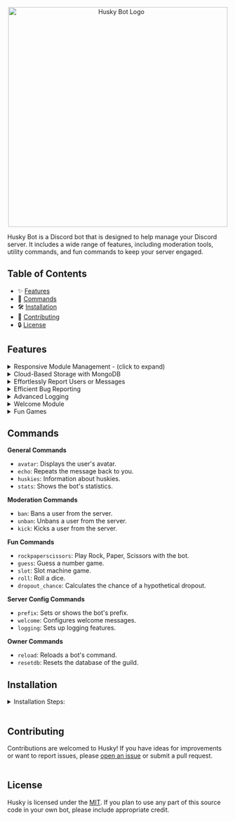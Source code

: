 <p align="center">
    <img src="https://github.com/Laernos/Husky/assets/55562998/2599079e-6371-4e72-944c-936ab0b532a1.png" alt="Husky Bot Logo" width="500">
</p>

Husky Bot is a Discord bot that is designed to help manage your Discord server. It includes a wide range of features, including moderation tools, utility commands, and fun commands to keep your server engaged.

## Table of Contents
- ✨ [Features](#features)
- 📜 [Commands](#commands)
- 🛠️ [Installation](#installation)
- 🤝 [Contributing](#contributing)
- 🔒 [License](#license)

## Features

<details>
<summary>Responsive Module Management - (click to expand)</summary>
<br><table><tr>
<td valign="top">
Turn modules on or off with an intuitive toggle system, giving you complete control over your server's functionality.
</td>
<td align="right">
    <img src="https://github.com/Laernos/Husky/assets/55562998/604c1edb-36b6-4b27-a137-4a51ee89c828.gif" alt="Main Feature" width="600">
</td>
</tr></table></details>

<details>
<summary>Cloud-Based Storage with MongoDB</summary>
<br>
<table>
  <tr>
    <td valign="top">
Husky Bot harnesses the power of MongoDB, to ensure smooth management and operation across multiple servers. Each time Husky joins a new Discord server, it cleverly creates a unique database entry. This means every server gets its own dedicated space for bot configurations and data, allowing for highly personalized settings.
    </td>
    <td>
      <img src="https://github.com/Laernos/Husky/assets/55562998/2057963e-b47c-4454-a389-e9f5ff3ce6e5.png" alt="MongoDB" width="1500">
    </td>
  </tr>
  <tr>
    <td valign="top">
As the owner, you have full control over the bot's interactions with various servers. Whenever the bot joins or leaves a server, it automatically sends a notification to the support server. This notification includes essential information like the server owner's name, the total member count of the server, and the server's icon. This feature is designed to keep you well-informed about the bot's presence across different servers, ensuring effective monitoring and management of its activities.
    </td>
    <td>
      <img src="https://github.com/Laernos/Husky/assets/55562998/0d5af50f-57b7-4d16-a1f1-373911420a6b.png" alt="On server join" width="1500">
    </td>
  </tr>
</table>
</details>

<details>
<summary>Effortlessly Report Users or Messages</summary>
<br><table><tr>
<td valign="top">
The report module is a context menu, it allows members to access additional options by right-clicking on a member or message in the server.

If members right-click on a member, they will see an option to report them. If they select this option, they will be asked to provide a reason for the report.
This report will be sent to the server moderators.

If members right-click on a message, they will see an option to report the message. If they select this option, they will be asked to provide a reason for the report.
This report will be sent to the server moderators.
</td>
<td align="right">
    <img src="https://github.com/Laernos/Husky/assets/55562998/bbae1c39-b468-4278-9204-aa88e3543267.gif" alt="Report Message" width="500">
</td>
</tr></table></details>

<details>
<summary>Efficient Bug Reporting</summary>
<br><table><tr>
<td valign="top">
When server owners encounter issues with Husky Bot, they can easily report these through a user-friendly form directly within Discord.

Once a bug report is submitted, the system automatically sends a copy to both the reporter and the bot's support server. 

Users can report bugs effortlessly, ensuring quick fixes and stable performance.
</td>
<td align="right">
    <img src="https://github.com/Laernos/Husky/assets/55562998/e331d0f3-04fe-4bf6-8a7b-dbbe9f84b240.gif" alt="Bug Report" width="600">
</td>
</tr></table></details>

<details>
<summary>Advanced Logging</summary>
    <h3>Gain insights into your server's activity with detailed logs and analytics.</h3>
<br>
<table>
  <tr>
    <td valign="top">
        Server Logging <br><br>
      Tracks key server-wide events, such as role changes, channel updates, and server settings alterations.
    </td>
    <td>
      <img src="https://github.com/Laernos/Husky/assets/55562998/b2a9009f-22c5-4414-a746-7b76e418246c.png" alt="Toggle System" width="400">
    </td>
    <td valign="top">
        Member Logging <br><br>
      Monitors individual member actions like joins, leaves, nickname changes, and role assignments.
    </td>
    <td>
      <img src="https://github.com/Laernos/Husky/assets/55562998/23d9e403-2ac8-4047-81c1-be45925339b8.png" alt="Server Activity Insights" width="400">
    </td>
  </tr>
  <tr>
    <td valign="top">
        Moderation Logging <br><br>
      Records all moderation actions, such as kicks, bans, and unbans, providing a clear audit trail for moderators' actions.
    </td>
    <td>
      <img src="https://github.com/Laernos/Husky/assets/55562998/772d0209-1a19-4270-9e56-169b15b66cbc.png" alt="Real-time Monitoring" width="2000">
    </td>
    <td valign="top">
        Message Logging <br><br>
      Keeps a record of message activities, including message edits and deletions, which can be crucial for resolving disputes and monitoring compliance with server rules.
    </td>
    <td>
      <img src="https://github.com/Laernos/Husky/assets/55562998/2e9200db-456f-4bac-b6db-b170c1fd10c4.png" alt="Customizable Logging" width="2000">
    </td>
  </tr>
  <tr>
    <td valign="top">
        Voice Logging <br><br>
      Logs all voice channel activities, such as users joining or leaving voice channels, which can be useful for managing voice chat and resolving any related issues.
    </td>
    <td>
      <img src="https://github.com/Laernos/Husky/assets/55562998/f3c62a05-232e-4bef-81f5-1143f49c974c.png" alt="User-friendly Interface" width="800">
    </td>
    <td valign="top">
        Activity Logging <br><br>
      Keeps track of user statuses, such as when members start or stop playing games. This allows moderators to see who is active and what games are popular within the community.
    </td>
    <td>
      <img src="https://github.com/Laernos/Husky/assets/55562998/1df4e974-91a4-4565-86bf-60405566abb1.png" alt="Advanced Security" width="2000">
    </td>
  </tr>
</table>
</details>

<details>
<summary>Welcome Module</summary>
<br><table><tr>
<td valign="top">
The welcome module is a feature that allows you to customize the greeting message that is sent to new members when they join your server.

The bot will send a banner card to the designated channel every time a new member joins the server. The banner card will include the new member's name and profile picture.

The welcome module is a great way to make new members feel welcomed and included in your server. Have fun greeting your new members!
</td>
<td align="right">
    <img src="https://github.com/Laernos/Husky/assets/55562998/ee66798e-502f-468c-8a5d-997337d2b40c.png" alt="Welcome Banner" width="1000">  
</td>
</tr></table></details>

<details>
<summary>Fun Games</summary>
<br>
<table>
  <tr>
    <td valign="top">
      🔢 Counting Numbers<br>
      Welcome to the counting numbers! In this activity, members can participate by counting up in order.<br><br>
      To join the event, simply type a number in the channel. The next person must then type the next number in the sequence, and so on.<br><br>
      Rules:<br>
      - Only numbers are allowed (no decimals or negative numbers).<br>
      - You must type the next number in the sequence (e.g., if the last number typed was 3, you must type 4).<br>
      - Do not type a number that has already been used.<br>
      - Do not spam the channel with numbers.
    </td>
    <td>
      <img src="https://github.com/Laernos/Husky/assets/55562998/3b5aa61a-d6d2-49e7-a8ea-5804cb4a6bae.png" alt="Count Numbers" width="800">   
    </td>
  </tr>
  <tr>
    <td valign="top">
      💯 Guessing Numbers<br>
      Welcome to guessing the numbers! In this activity, the bot will create a random number between 0 and 100, and users will try to guess the number.<br><br>
      To participate, simply type your guess in the designated channel.<br><br>
      If you try to guess the number 5 times without success, the bot will give you a hint by saying the number is between two specific numbers (e.g., "The number is between 50 and 75").<br><br>
      The first person to guess the correct number wins the event. Have fun guessing!
    </td>
    <td>
      <img src="https://github.com/Laernos/Husky/assets/55562998/c3a87a8f-6b42-4e0c-aa1a-7dd93729d710.png" alt="Guess Number" width="800">    
    </td>
  </tr>
</table>
</details>


## Commands

**General Commands**  
- `avatar`: Displays the user's avatar.  
- `echo`: Repeats the message back to you.  
- `huskies`: Information about huskies.  
- `stats`: Shows the bot's statistics.

**Moderation Commands**  
- `ban`: Bans a user from the server.  
- `unban`: Unbans a user from the server.  
- `kick`: Kicks a user from the server.

**Fun Commands**  
- `rockpaperscissors`: Play Rock, Paper, Scissors with the bot.  
- `guess`: Guess a number game.  
- `slot`: Slot machine game.  
- `roll`: Roll a dice.  
- `dropout_chance`: Calculates the chance of a hypothetical dropout.

**Server Config Commands**  
- `prefix`: Sets or shows the bot's prefix.  
- `welcome`: Configures welcome messages.  
- `logging`: Sets up logging features.

**Owner Commands**  
- `reload`: Reloads a bot's command.  
- `resetdb`: Resets the database of the guild.


## Installation
<details>
<summary>Installation Steps:</summary>
<br>
Follow these steps to install and set up Husky:

1. **Clone the Repository:**

   Open your terminal or command prompt and navigate to the directory where you want to store your bot's code. Then, run the following command to clone the bot's repository:

   ```
   git clone https://github.com/Laernos/Husky.git
   ```
   
2. **Navigate to the Bot's Directory:**
   ```
   cd Husky
   ```

3. **Install Python and Dependencies:**
   
   Ensure you have Python installed on your system. You can download it from Python's official website. Next, create a virtual environment and activate it (recommended for isolation):
    ```
    python -m venv venv
    source venv/bin/activate  # On Windows, use: venv\Scripts\activate
    ```
4. **Invite the Bot to Your Discord Server:**

   - Create a Discord bot on the [Discord Developer Portal](https://discord.com/developers/docs/getting-started).

   - Copy your bot's token.

   - Use the provided invite link template or generate an OAuth2 invite link with the "bot" scope and the necessary permissions. Invite the bot to your server.
  

5. **MongoDB SETUP**
   
   Husky uses MongoDB for data storage. If you don't have a MongoDB account, follow these steps to create one:
    Create a MongoDB Atlas Account:
    
    - **Visit MongoDB Atlas:**
       
        Sign up for an account or log in if you already have one.
   
   - **Create a Cluster:**
    
        Once logged in, create a new cluster by following the provided instructions.
        Select a cloud provider and region that best suits your needs.
     
    - **Set Up Database User:**
    
        In your MongoDB Atlas dashboard, navigate to the "Database Access" section.
        Click "Add New Database User" and create a username and password. Remember these credentials.
   
    - **Whitelist Your IP Address:**
    
        In the "Network Access" section, click "Add IP Address" and whitelist your current IP address.
      
    - **Get Connection String:**
    
        In your cluster's dashboard, click "Connect" and choose "Connect Your Application."
      
        Copy the connection string and replace <password> with the database user's password.
      
        Example connection string:
        ```
        mongodb+srv://<username>:<password>@cluster0.mongodb.net/<database-name>?retryWrites=true&w=majority
        ```

      
5. **Configure the bot**
   
    Create a `.env` file in the root directory of your Husky bot project and fill it with the following variables:
   ```env
    DISCORD_API_TOKEN= "YOUR_DISCORD_API_TOKEN_HERE"
    GUILD = "YOUR_GUILD_NAME"
    GUILD_INVITE = "YOUR_GUILD_INVITE_LINK"
    MONGO_TOKEN= "YOUR_MONGO_DB_TOKEN"
    API_KEY= 'YOUR_API_KEY'
    OWNER_ID = "YOUR_OWNER_USER_ID"
    STATUS_PAGE = 'https://huskybot1.statuspage.io/'
    BOT_INVITE_LINK = 'YOUR_BOT_INVITE_LINK'
    BUG_REPORT_CHANNEL_ID = 'YOUR_BUG_REPORT_CHANNEL_ID'
    BOT_STATUS_CHANNEL_ID = "YOUR_STATUS_CHANNEL_ID"
    BOT_ID = 'YOUR_BOT_ID'

6. **Customize and Enjoy**

    Customize your bot's behavior and commands as needed. Refer to the README and documentation for more details on configuring and using Husky.

    That's it! Husky bot should now be installed and ready to use on your server.
</details>
<br>

## Contributing

Contributions are welcomed to Husky! If you have ideas for improvements or want to report issues, please [open an issue](https://github.com/Laernos/Husky/issues) or submit a pull request.
<br><br>

## License

Husky is licensed under the [MIT](LICENSE). If you plan to use any part of this source code in your own bot, please include appropriate credit.

